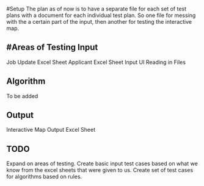 #Setup
The plan as of now is to have a separate file for each set of test plans with a document for each individual test plan.
So one file for messing with the a certain part of the input, 
then another for testing the interactive map.

#Areas of Testing
Input
-
Job Update Excel Sheet
Applicant Excel Sheet
Input UI
Reading in Files

Algorithm
-
To be added

Output
-
Interactive Map
Output Excel Sheet

TODO
-
Expand on areas of testing.
Create basic input test cases based on what we know from the excel sheets that were given to us. 
Create set of test cases for algorithms based on rules.
 
